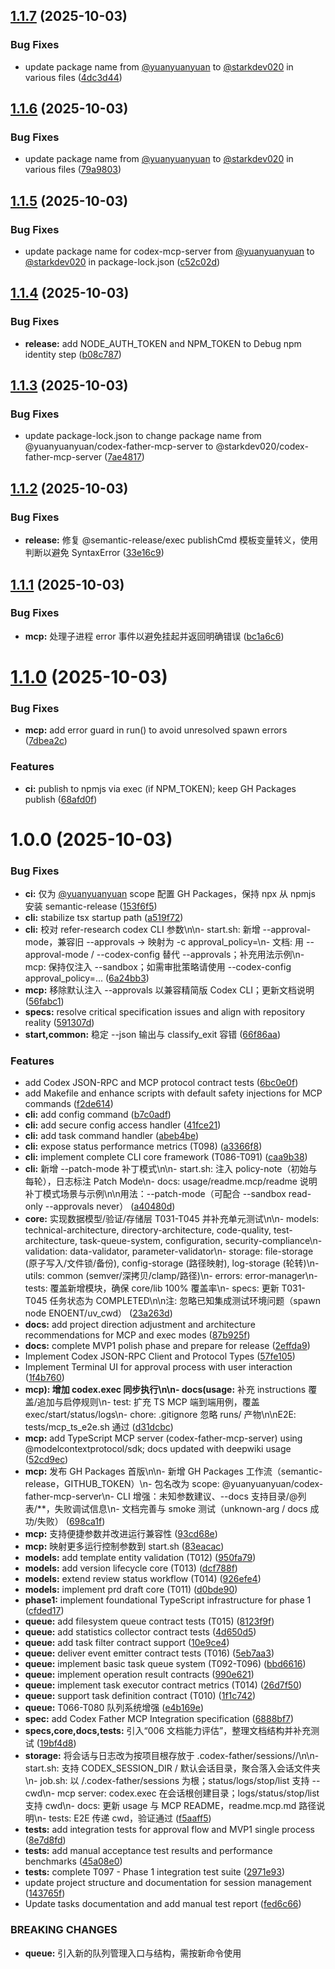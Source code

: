 ## [1.1.7](https://github.com/yuanyuanyuan/codex-father/compare/mcp-v1.1.6...mcp-v1.1.7) (2025-10-03)


### Bug Fixes

* update package name from [@yuanyuanyuan](https://github.com/yuanyuanyuan) to [@starkdev020](https://github.com/starkdev020) in various files ([4dc3d44](https://github.com/yuanyuanyuan/codex-father/commit/4dc3d440e077a4e7c9440f2b4d8bb1db502beac8))

## [1.1.6](https://github.com/yuanyuanyuan/codex-father/compare/mcp-v1.1.5...mcp-v1.1.6) (2025-10-03)


### Bug Fixes

* update package name from [@yuanyuanyuan](https://github.com/yuanyuanyuan) to [@starkdev020](https://github.com/starkdev020) in various files ([79a9803](https://github.com/yuanyuanyuan/codex-father/commit/79a9803470b391cb24cb9101c7d2d5ef605aab82))

## [1.1.5](https://github.com/yuanyuanyuan/codex-father/compare/mcp-v1.1.4...mcp-v1.1.5) (2025-10-03)


### Bug Fixes

* update package name for codex-mcp-server from [@yuanyuanyuan](https://github.com/yuanyuanyuan) to [@starkdev020](https://github.com/starkdev020) in package-lock.json ([c52c02d](https://github.com/yuanyuanyuan/codex-father/commit/c52c02df0656536f4de8b8a6773857d54aacaddf))

## [1.1.4](https://github.com/yuanyuanyuan/codex-father/compare/mcp-v1.1.3...mcp-v1.1.4) (2025-10-03)


### Bug Fixes

* **release:** add NODE_AUTH_TOKEN and NPM_TOKEN to Debug npm identity step ([b08c787](https://github.com/yuanyuanyuan/codex-father/commit/b08c787c7a33ef45383bb9b18835236c540ed11b))

## [1.1.3](https://github.com/yuanyuanyuan/codex-father/compare/mcp-v1.1.2...mcp-v1.1.3) (2025-10-03)


### Bug Fixes

* update package-lock.json to change package name from @yuanyuanyuan/codex-father-mcp-server to @starkdev020/codex-father-mcp-server ([7ae4817](https://github.com/yuanyuanyuan/codex-father/commit/7ae48173459d8de5e940fcaa0d5936877680de8f))

## [1.1.2](https://github.com/yuanyuanyuan/codex-father/compare/mcp-v1.1.1...mcp-v1.1.2) (2025-10-03)


### Bug Fixes

* **release:** 修复 @semantic-release/exec publishCmd 模板变量转义，使用  判断以避免 SyntaxError ([33e16c9](https://github.com/yuanyuanyuan/codex-father/commit/33e16c93448e19f2d26cbeff894a24f03b8070e8))

## [1.1.1](https://github.com/yuanyuanyuan/codex-father/compare/mcp-v1.1.0...mcp-v1.1.1) (2025-10-03)


### Bug Fixes

* **mcp:** 处理子进程 error 事件以避免挂起并返回明确错误 ([bc1a6c6](https://github.com/yuanyuanyuan/codex-father/commit/bc1a6c6cc147ed2f84e5d62ec0b7cc5b6e6533c1))

# [1.1.0](https://github.com/yuanyuanyuan/codex-father/compare/mcp-v1.0.0...mcp-v1.1.0) (2025-10-03)


### Bug Fixes

* **mcp:** add error guard in run() to avoid unresolved spawn errors ([7dbea2c](https://github.com/yuanyuanyuan/codex-father/commit/7dbea2cbe3375d16b282accd13e93d7f13d852e5))


### Features

* **ci:** publish to npmjs via exec (if NPM_TOKEN); keep GH Packages publish ([68afd0f](https://github.com/yuanyuanyuan/codex-father/commit/68afd0ff3b8f659142a54ff46c29a8d5ade5d21f))

# 1.0.0 (2025-10-03)


### Bug Fixes

* **ci:** 仅为 [@yuanyuanyuan](https://github.com/yuanyuanyuan) scope 配置 GH Packages，保持 npx 从 npmjs 安装 semantic-release ([153f6f5](https://github.com/yuanyuanyuan/codex-father/commit/153f6f5b3af58692620e393912fe479d12d1310d))
* **cli:** stabilize tsx startup path ([a519f72](https://github.com/yuanyuanyuan/codex-father/commit/a519f7260e2dcaf18781ca1977e884166dd320b4))
* **cli:** 校对 refer-research codex CLI 参数\n\n- start.sh: 新增 --approval-mode，兼容旧 --approvals → 映射为 -c approval_policy=<policy>\n- 文档: 用 --approval-mode / --codex-config 替代 --approvals；补充用法示例\n- mcp: 保持仅注入 --sandbox；如需审批策略请使用 --codex-config approval_policy=... ([6a24bb3](https://github.com/yuanyuanyuan/codex-father/commit/6a24bb39c1e60cc7e2ef388ef5599c8ce41c58da))
* **mcp:** 移除默认注入 --approvals 以兼容精简版 Codex CLI；更新文档说明 ([56fabc1](https://github.com/yuanyuanyuan/codex-father/commit/56fabc1125951c8a178e7c6ba68ee083b07cd977))
* **specs:** resolve critical specification issues and align with repository reality ([591307d](https://github.com/yuanyuanyuan/codex-father/commit/591307d0aee77ccecfac7fc5d3cc7a7ce74297e2))
* **start,common:** 稳定 --json 输出与 classify_exit 容错 ([66f86aa](https://github.com/yuanyuanyuan/codex-father/commit/66f86aa1034a784babd00f3584ff86d3024fd694))


### Features

* add Codex JSON-RPC and MCP protocol contract tests ([6bc0e0f](https://github.com/yuanyuanyuan/codex-father/commit/6bc0e0fc9348e0ad40607339c25a8c679bef25ad))
* add Makefile and enhance scripts with default safety injections for MCP commands ([f2de614](https://github.com/yuanyuanyuan/codex-father/commit/f2de614f9e987a8dc8aae32bf0f0bb3651b872a6))
* **cli:** add config command ([b7c0adf](https://github.com/yuanyuanyuan/codex-father/commit/b7c0adf7f41555cd5df8b1bebb32f3459c05259d))
* **cli:** add secure config access handler ([41fce21](https://github.com/yuanyuanyuan/codex-father/commit/41fce212ff5f344f7988c68f593b79066ad64149))
* **cli:** add task command handler ([abeb4be](https://github.com/yuanyuanyuan/codex-father/commit/abeb4be9c97178dfb6cbe321382dcd021d786b65))
* **cli:** expose status performance metrics (T098) ([a3366f8](https://github.com/yuanyuanyuan/codex-father/commit/a3366f80f294083f8975ea8314a8b4760d9eb68f))
* **cli:** implement complete CLI core framework (T086-T091) ([caa9b38](https://github.com/yuanyuanyuan/codex-father/commit/caa9b38258ad0d7d8383eb2a0bf8d9dd0995f762))
* **cli:** 新增 --patch-mode 补丁模式\n\n- start.sh: 注入 policy-note（初始与每轮），日志标注 Patch Mode\n- docs: usage/readme.mcp/readme 说明补丁模式场景与示例\n\n用法：--patch-mode（可配合 --sandbox read-only --approvals never） ([a40480d](https://github.com/yuanyuanyuan/codex-father/commit/a40480df573145fd5990ce53b2bbca80c3f2e423))
* **core:** 实现数据模型/验证/存储层 T031-T045 并补充单元测试\n\n- models: technical-architecture, directory-architecture, code-quality, test-architecture, task-queue-system, configuration, security-compliance\n- validation: data-validator, parameter-validator\n- storage: file-storage (原子写入/文件锁/备份), config-storage (路径映射), log-storage (轮转)\n- utils: common (semver/深拷贝/clamp/路径)\n- errors: error-manager\n- tests: 覆盖新增模块，确保 core/lib 100% 覆盖率\n- specs: 更新 T031-T045 任务状态为 COMPLETED\n\n注: 忽略已知集成测试环境问题（spawn node ENOENT/uv_cwd） ([23a263d](https://github.com/yuanyuanyuan/codex-father/commit/23a263ddba93d80b8b9a4cb73aad03e10dca912b))
* **docs:** add project direction adjustment and architecture recommendations for MCP and exec modes ([87b925f](https://github.com/yuanyuanyuan/codex-father/commit/87b925f1671baa71812857aeb8e3c48b324ccb31))
* **docs:** complete MVP1 polish phase and prepare for release ([2effda9](https://github.com/yuanyuanyuan/codex-father/commit/2effda9de8573a4db47889b9944c82f364d4ba8d))
* Implement Codex JSON-RPC Client and Protocol Types ([57fe105](https://github.com/yuanyuanyuan/codex-father/commit/57fe105fc829980f7a262583de63c94bf1da22bf))
* Implement Terminal UI for approval process with user interaction ([1f4b760](https://github.com/yuanyuanyuan/codex-father/commit/1f4b760cf6283420181f77c776399c8753f7677d))
* **mcp): 增加 codex.exec 同步执行\n\n- docs(usage:** 补充 instructions 覆盖/追加与启停规则\n- test: 扩充 TS MCP 端到端用例，覆盖 exec/start/status/logs\n- chore: .gitignore 忽略 runs/ 产物\n\nE2E: tests/mcp_ts_e2e.sh 通过 ([d31dcbc](https://github.com/yuanyuanyuan/codex-father/commit/d31dcbc944b61a1d6ea97ea05458fe78eab6ff21))
* **mcp:** add TypeScript MCP server (codex-father-mcp-server) using @modelcontextprotocol/sdk; docs updated with deepwiki usage ([52cd9ec](https://github.com/yuanyuanyuan/codex-father/commit/52cd9ec04277a6f38a46722e1a0c7aa7ecb4ad5c))
* **mcp:** 发布 GH Packages 首版\n\n- 新增 GH Packages 工作流（semantic-release，GITHUB_TOKEN）\n- 包名改为 scope: @yuanyuanyuan/codex-father-mcp-server\n- CLI 增强：未知参数建议、--docs 支持目录/@列表/**，失败调试信息\n- 文档完善与 smoke 测试（unknown-arg / docs 成功/失败） ([698ca1f](https://github.com/yuanyuanyuan/codex-father/commit/698ca1f6f503c166e73882a31e493ad273807c58))
* **mcp:** 支持便捷参数并改进运行兼容性 ([93cd68e](https://github.com/yuanyuanyuan/codex-father/commit/93cd68e061606c6728da1856fa4ad57f134fa9ef))
* **mcp:** 映射更多运行控制参数到 start.sh ([83eacac](https://github.com/yuanyuanyuan/codex-father/commit/83eacaca826b948020a286831b9931174cb14fa3))
* **models:** add template entity validation (T012) ([950fa79](https://github.com/yuanyuanyuan/codex-father/commit/950fa797de53f9f0f512d9b0d844b4e153b9ebda))
* **models:** add version lifecycle core (T013) ([dcf788f](https://github.com/yuanyuanyuan/codex-father/commit/dcf788f8f8957cede9be5ce3fc4db5be34ebe02a))
* **models:** extend review status workflow (T014) ([926efe4](https://github.com/yuanyuanyuan/codex-father/commit/926efe40634b9274c300dbbf1f4cf94c2d3d039c))
* **models:** implement prd draft core (T011) ([d0bde90](https://github.com/yuanyuanyuan/codex-father/commit/d0bde90070e54e9438f0b2495912547fa9ff3b78))
* **phase1:** implement foundational TypeScript infrastructure for phase 1 ([cfded17](https://github.com/yuanyuanyuan/codex-father/commit/cfded17e8b902650d92a00095a2181bb2bbff1cb))
* **queue:** add filesystem queue contract tests (T015) ([8123f9f](https://github.com/yuanyuanyuan/codex-father/commit/8123f9fc155ace2eb0eac65831b855ce4c933ede))
* **queue:** add statistics collector contract tests ([4d650d5](https://github.com/yuanyuanyuan/codex-father/commit/4d650d5b2fbeb2896c2af793a954de1e29f08304))
* **queue:** add task filter contract support ([10e9ce4](https://github.com/yuanyuanyuan/codex-father/commit/10e9ce4469eda01e43e57122078cc9761dc38271))
* **queue:** deliver event emitter contract tests (T016) ([5eb7aa3](https://github.com/yuanyuanyuan/codex-father/commit/5eb7aa39e59cd78d11eeb03e315ef0f267476b58))
* **queue:** implement basic task queue system (T092-T096) ([bbd6616](https://github.com/yuanyuanyuan/codex-father/commit/bbd6616266962b1081e351538dea1151d03fb84f))
* **queue:** implement operation result contracts ([990e621](https://github.com/yuanyuanyuan/codex-father/commit/990e621385a27da07a4cd358686ef3bdb8823923))
* **queue:** implement task executor contract metrics (T014) ([26d7f50](https://github.com/yuanyuanyuan/codex-father/commit/26d7f50e49d248a29a57c63cf8a0db7802d87568))
* **queue:** support task definition contract (T010) ([1f1c742](https://github.com/yuanyuanyuan/codex-father/commit/1f1c742cbe46bd3408c8175ed27f7392b673c952))
* **queue:** T066-T080 队列系统增强 ([e4b169e](https://github.com/yuanyuanyuan/codex-father/commit/e4b169e702fb679f189da3196581992b6e324a7e))
* **spec:** add Codex Father MCP Integration specification ([6888bf7](https://github.com/yuanyuanyuan/codex-father/commit/6888bf73064cdc01b96166ff384e9d9bc03df16f))
* **specs,core,docs,tests:** 引入“006 文档能力评估”，整理文档结构并补充测试 ([19bf4d8](https://github.com/yuanyuanyuan/codex-father/commit/19bf4d81a629d78537feebd3c7566828c1566d52))
* **storage:** 将会话与日志改为按项目根存放于 .codex-father/sessions/<job-id>/\n\n- start.sh: 支持 CODEX_SESSION_DIR / 默认会话目录，聚合落入会话文件夹\n- job.sh: 以 <cwd>/.codex-father/sessions 为根；status/logs/stop/list 支持 --cwd\n- mcp server: codex.exec 在会话根创建目录；logs/status/stop/list 支持 cwd\n- docs: 更新 usage 与 MCP README，readme.mcp.md 路径说明\n- tests: E2E 传递 cwd，验证通过 ([f5aaff5](https://github.com/yuanyuanyuan/codex-father/commit/f5aaff5c88ce83deaba5842d98e449c606e861ab))
* **tests:** add integration tests for approval flow and MVP1 single process ([8e7d8fd](https://github.com/yuanyuanyuan/codex-father/commit/8e7d8fdddcfce21aa1bbed43ebd5c531f66d6ee0))
* **tests:** add manual acceptance test results and performance benchmarks ([45a08e0](https://github.com/yuanyuanyuan/codex-father/commit/45a08e0aa8f706a705145c2f6a09a24ac900d5df))
* **tests:** complete T097 - Phase 1 integration test suite ([2971e93](https://github.com/yuanyuanyuan/codex-father/commit/2971e93abc961590472444c12279aa2e62215314))
* update project structure and documentation for session management ([143765f](https://github.com/yuanyuanyuan/codex-father/commit/143765fc9bb7d842bad02080384dfa1a91dc342f))
* Update tasks documentation and add manual test report ([fed6c66](https://github.com/yuanyuanyuan/codex-father/commit/fed6c661fb5e901b8e6028ad76e3de0a0fda1ecf))


### BREAKING CHANGES

* **queue:** 引入新的队列管理入口与结构，需按新命令使用
